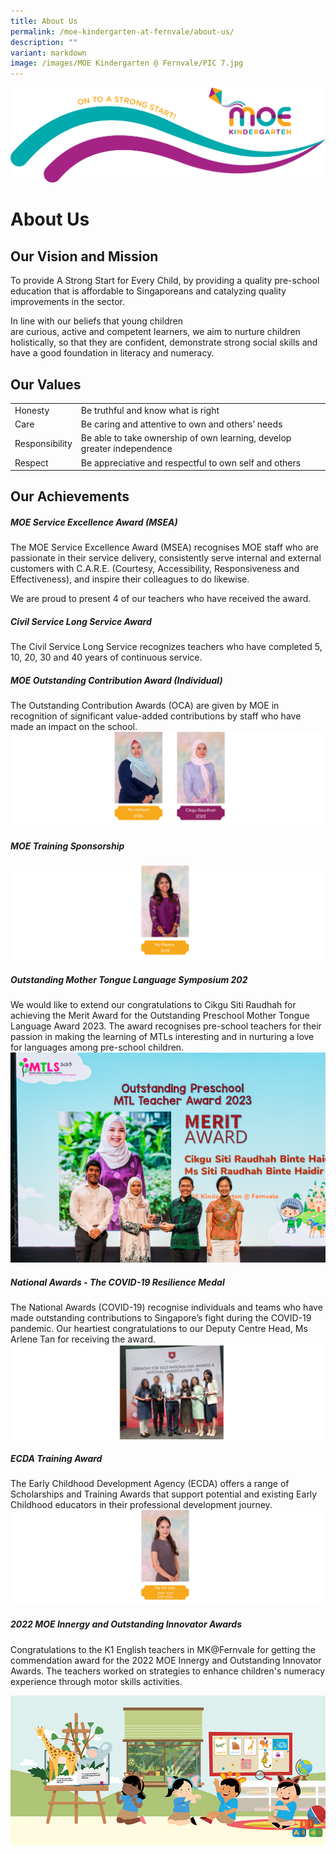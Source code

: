 ```yaml
---
title: About Us
permalink: /moe-kindergarten-at-fernvale/about-us/
description: ""
variant: markdown
image: /images/MOE Kindergarten @ Fernvale/PIC 7.jpg
---
```

![](/images/MOE%20Kindergarten%20@%20Fernvale/MK_Vision__On_to_a_strong_start_.jpg)
# About Us
## Our Vision and Mission  
To provide A Strong Start for Every Child, by providing a quality pre-school education that is affordable to Singaporeans and catalyzing quality improvements in the sector.  

In line with our beliefs that young children are curious, active and competent learners, we aim to nurture children holistically, so that they are confident, demonstrate strong social skills and have a good foundation in literacy and numeracy.

## Our Values 

|       |                                   |
|----------------|--------------------------------------------------------------------------|
| Honesty        |  Be truthful and know what is right                                      |
| Care           |  Be caring and attentive to own and others’ needs                        |
| Responsibility |  Be able to take ownership of own learning, develop greater independence |
| Respect        |  Be appreciative and respectful to own self and others                   |


## Our Achievements
##### MOE Service Excellence Award (MSEA)
The MOE Service Excellence Award (MSEA) recognises MOE staff who are passionate in their service delivery, consistently serve internal and external customers with C.A.R.E. (Courtesy, Accessibility, Responsiveness and Effectiveness), and inspire their colleagues to do likewise.

We are proud to present 4 of our teachers who have received the award. 



##### Civil Service Long Service Award
The Civil Service Long Service recognizes teachers who have completed 5, 10, 20, 30 and 40 years of continuous service.



##### MOE Outstanding Contribution Award (Individual)
The Outstanding Contribution Awards (OCA) are given by MOE in recognition of significant value-added contributions by staff who have made an impact on the school.
![](/images/MOE%20Kindergarten%20@%20Fernvale/Oustanding_Contribution_award.svg)

##### MOE Training Sponsorship
![](/images/MOE%20Kindergarten%20@%20Fernvale/5.svg)


##### Outstanding Mother Tongue Language Symposium 202
We would like to extend our congratulations to Cikgu Siti Raudhah for achieving the Merit Award for the Outstanding Preschool Mother Tongue Language Award 2023.
The award recognises pre-school teachers for their passion in making the learning of MTLs interesting and in nurturing a love for languages among pre-school children. 
![](/images/MOE%20Kindergarten%20@%20Fernvale/MTLS_2023_278.jpg)

##### National Awards - The COVID-19 Resilience Medal
The National Awards (COVID-19) recognise individuals and teams who have made outstanding contributions to Singapore’s fight during the COVID-19 pandemic. Our heartiest congratulations to our Deputy Centre Head, Ms Arlene Tan for receiving the award. 
![](/images/MOE%20Kindergarten%20@%20Fernvale/4.svg)

##### ECDA Training Award
The Early Childhood Development Agency (ECDA) offers a range of Scholarships and Training Awards that support potential and existing Early Childhood educators in their professional development journey.
![](/images/MOE%20Kindergarten%20@%20Fernvale/6.svg)



##### 2022 MOE Innergy and Outstanding Innovator Awards
Congratulations to the K1 English teachers in MK@Fernvale for getting the commendation award for the 2022 MOE Innergy and Outstanding Innovator Awards. The teachers worked on strategies to enhance children's numeracy experience through motor skills activities.

![](/images/MOE%20Kindergarten%20@%20Fernvale/MK_Graphic_1.jpg)